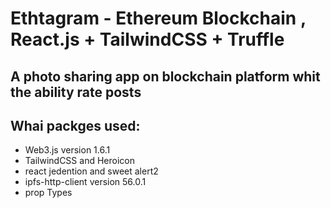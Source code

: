 # Ethtagram - Ethereum Blockchain , React.js + TailwindCSS + Truffle
## A photo sharing app on blockchain platform whit the ability rate posts 


## Whai packges used: 
<ul>
  <li>Web3.js version 1.6.1 </li>
  <li>TailwindCSS and Heroicon </li>
  <li> react jedention and sweet alert2 </li>
  <li> ipfs-http-client version 56.0.1 </li>
  <li> prop Types </li>
</ul>


